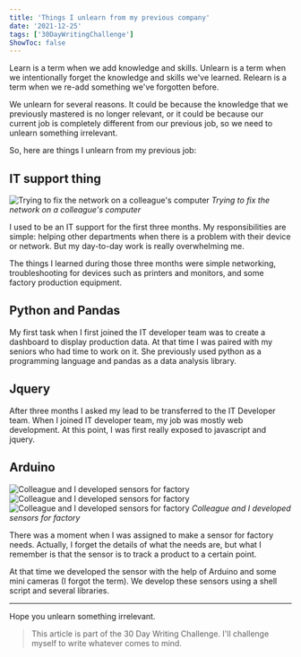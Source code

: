 ```yaml
---
title: 'Things I unlearn from my previous company'
date: '2021-12-25'
tags: ['30DayWritingChallenge']
ShowToc: false
---
```


Learn is a term when we add knowledge and skills. Unlearn is a term when we intentionally forget the knowledge and skills we've learned. Relearn is a term when we re-add something we've forgotten before.

We unlearn for several reasons. It could be because the knowledge that we previously mastered is no longer relevant, or it could be because our current job is completely different from our previous job, so we need to unlearn something irrelevant.

So, here are things I unlearn from my previous job:

## IT support thing

![Trying to fix the network on a colleague's computer](/images/things-i-unlearned-from-my-previous-company-1.jpg)
*Trying to fix the network on a colleague's computer*

I used to be an IT support for the first three months. My responsibilities are simple: helping other departments when there is a problem with their device or network. But my day-to-day work is really overwhelming me.

The things I learned during those three months were simple networking, troubleshooting for devices such as printers and monitors, and some factory production equipment.

## Python and Pandas

My first task when I first joined the IT developer team was to create a dashboard to display production data. At that time I was paired with my seniors who had time to work on it. She previously used python as a programming language and pandas as a data analysis library.

## Jquery

After three months I asked my lead to be transferred to the IT Developer team. When I joined IT developer team, my job was mostly web development. At this point, I was first really exposed to javascript and jquery.

## Arduino

![Colleague and I developed sensors for factory](/images/things-i-unlearned-from-my-previous-company-2.jpg)
![Colleague and I developed sensors for factory](/images/things-i-unlearned-from-my-previous-company-3.jpg)
![Colleague and I developed sensors for factory](/images/things-i-unlearned-from-my-previous-company-4.jpg)
*Colleague and I developed sensors for factory*

There was a moment when I was assigned to make a sensor for factory needs. Actually, I forget the details of what the needs are, but what I remember is that the sensor is to track a product to a certain point.

At that time we developed the sensor with the help of Arduino and some mini cameras (I forgot the term). We develop these sensors using a shell script and several libraries.

---

Hope you unlearn something irrelevant.

> This article is part of the 30 Day Writing Challenge. I'll challenge myself to write whatever comes to mind.
